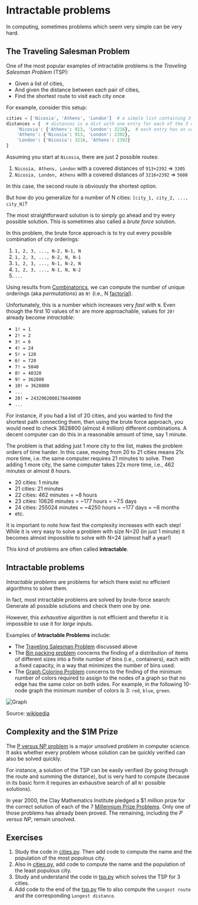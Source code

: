 # Intractable problems

In computing, sometimes problems which seem very simple can be very hard.

## The Traveling Salesman Problem

One of the most popular examples of intractable problems is the _Traveling Salesman Problem_ (TSP):
- Given a list of cities,
- And given the distance between each pair of cities,
- Find the shortest route to visit each city once

For example, consider this setup:

```python
cities = ['Nicosia', 'Athens', 'London']  # a simple list containing 3 cities
distances = {  # distances is a dict with one entry for each of the 3 cities...
    'Nicosia': {'Athens': 913, 'London': 3216},  # each entry has as value another dict with the name and distance to each other city
    'Athens': {'Nicosia': 913, 'London': 2392},
    'London': {'Nicosia': 3216, 'Athens': 2392}
}
```

Assuming you start at ``Nicosia``, there are just 2 possible routes:
1. ``Nicosia, Athens, London`` with a covered distances of ``913+2392`` => ``3305``
2. ``Nicosia, London, Athens`` with a covered distances of ``3216+2392`` => ``5608``

In this case, the second route is obviously the shortest option.

But how do you generalize for a number of N cities: ``[city_1, city_2, ..., city_N]``?

The most straightforward solution is to simply go ahead and try every possible solution. This is sometimes also called
a _brute force_ solution.

In this problem, the brute force approach is to try out every possible combination of city orderings:
1. ``1, 2, 3, ..., N-2, N-1, N`` 
2. ``1, 2, 3, ..., N-2, N, N-1`` 
3. ``1, 2, 3, ..., N-1, N-2, N`` 
4. ``1, 2, 3, ..., N-1, N, N-2``
5. ``...``

Using results from [Combinatorics](https://en.wikipedia.org/wiki/Combinatorics), we can compute the number of
unique orderings (aka _permutations_) as ``N!`` (i.e., N [factorial](https://en.wikipedia.org/wiki/Factorial)). 

Unfortunately, this is a number which increases very _fast_ with ``N``. Even though the first 10 values of
``N!`` are more approachable, values for ``20!`` already become _intractable_:
- ``1! = 1``
- ``2! = 2``
- ``3! = 6``
- ``4! = 24``
- ``5! = 120``
- ``6! = 720``
- ``7! = 5040``
- ``8! = 40320``
- ``9! = 362880``
- ``10! = 3628800``
- ``...``
- ``20! = 2432902008176640000``
- ``...``

For instance, if you had a list of 20 cities, and you wanted to find the shortest path connecting them, then using
the brute force approach, you would need to check 3628800 (almost 4 million) different combinations.
A decent computer can do this in a reasonable amount of time, say 1 minute.

The problem is that adding just 1 more city to the list, makes the problem orders of time harder. In this case,
moving from 20 to 21 cities means 21x more time, i.e. the same computer requires 21 minutes to solve.
Then adding 1 more city, the same computer takes 22x more time, i.e., 462 minutes or almost 8 hours.
- 20 cities: 1 minute
- 21 cities: 21 minutes
- 22 cities: 462 minutes = ~8 hours
- 23 cities: 10626 minutes = ~177 hours = ~7.5 days
- 24 cities: 255024 minutes = ~4250 hours = ~177 days = ~6 months
- etc.

It is important to note how fast the complexity increases with each step! While it is very easy to solve a problem with
size N=20 (in just 1 minute) it becomes almost impossible to solve with N=24 (almost half a year!)

This kind of problems are often called **intractable**.

## Intractable problems

_Intractable problems_ are problems for which there exist no efficient algorithms to solve them.

In fact, most intractable problems are solved by brute-force search: Generate all possible solutions and check them one by one.

However, this _exhaustive_ algorithm is not efficient and therefor it is impossible to use it for _large_ inputs.

Examples of **Intractable Problems** include:
- The [Traveling Salesman Problem](https://en.wikipedia.org/wiki/Travelling_salesman_problem) discussed above
- The [Bin packing problem](https://en.wikipedia.org/wiki/Bin_packing_problem) concerns the finding of a distribution
of items of different sizes into a finite number of bins (i.e., containers), each with a fixed capacity, in a way that
minimizes the number of bins used.
- The [Graph Coloring Problem](https://en.wikipedia.org/wiki/Graph_coloring) concerns to the finding of the minimum
number of colors required to assign to the nodes of a graph so that no edge has the same color on both sides. For
example, in the following 10-node graph the minimum number of colors is 3: ``red``, ``blue``, ``green``.

![Graph](https://upload.wikimedia.org/wikipedia/commons/9/90/Petersen_graph_3-coloring.svg)

Source: [wikipedia](https://en.wikipedia.org/wiki/Graph_coloring#/media/File:Petersen_graph_3-coloring.svg)

## Complexity and the $1M Prize

The [P versus NP problem](https://en.wikipedia.org/wiki/P_versus_NP_problem) is a major unsolved problem in computer science.
It asks whether every problem whose solution can be quickly verified can also be solved quickly.

For instance, a solution of the TSP can be easily verified (by going through the route and summing the distance), but is
very hard to compute (because in its basic form it requires an exhaustive search of all ``N!`` possible solutions).

In year 2000, the Clay Mathematics Institute pledged a $1 million prize for the correct solution of each of the 7
[Millennium Prize Problems](https://en.wikipedia.org/wiki/Millennium_Prize_Problems). Only one of those problems has
already been proved. The remaining, including the _P versus NP_, remain unsolved.

## Exercises

1. Study the code in [cities.py](cities.py). Then add code to compute the name and the population of the most populous city.
2. Also in [cities.py](cities.py), add code to compute the name and the population of the least populous city.
3. Study and understand the code in [tsp.py](tsp.py) which solves the TSP for 3 cities.
4. Add code to the end of the [tsp.py](tsp.py) file to also compute the ``Longest route`` and the corresponding
``Longest distance``.

